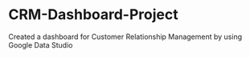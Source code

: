 # CRM-Dashboard-Project

Created a dashboard for Customer Relationship Management by using Google Data Studio
